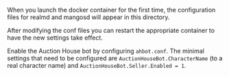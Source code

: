 When you launch the docker container for the first time, the configuration files for realmd and mangosd will appear in this directory.

After modifying the conf files you can restart the appropriate container to have the new settings take effect.

Enable the Auction House bot by configuring `ahbot.conf`. The minimal settings that need to be configured are `AuctionHouseBot.CharacterName` (to a real character name) and `AuctionHouseBot.Seller.Enabled = 1`.
